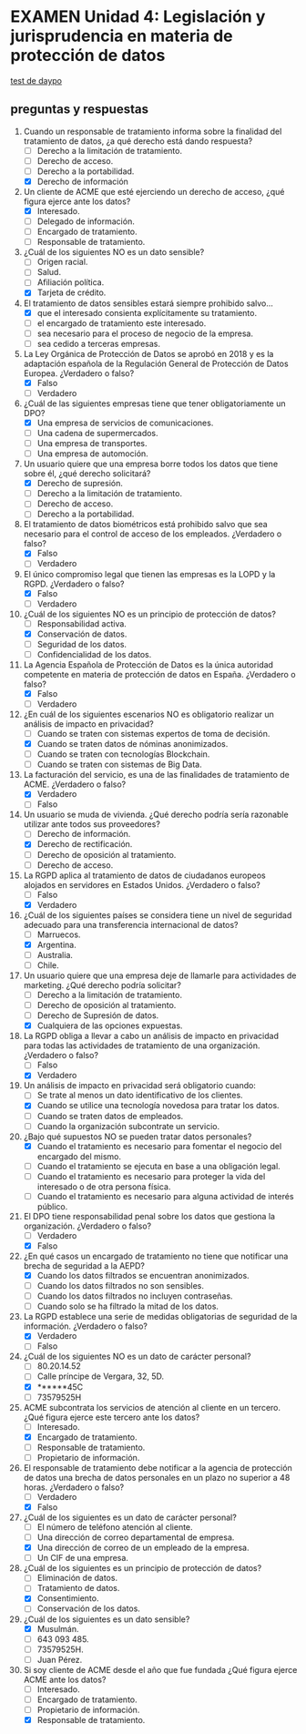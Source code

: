 # EXAMEN Unidad 4: Legislación y jurisprudencia en materia de protección de datos

[test de daypo](https://www.daypo.com/nc-04.html)

## preguntas y respuestas

1. Cuando un responsable de tratamiento informa sobre la finalidad del tratamiento de datos, ¿a qué derecho está dando respuesta?
	- [ ] Derecho a la limitación de tratamiento.
	- [ ] Derecho de acceso.
	- [ ] Derecho a la portabilidad.
	- [x] Derecho de información

2. Un cliente de ACME que esté ejerciendo un derecho de acceso, ¿qué figura ejerce ante los datos?
	- [x] Interesado.
	- [ ] Delegado de información.
	- [ ] Encargado de tratamiento.
	- [ ] Responsable de tratamiento.

3. ¿Cuál de los siguientes NO es un dato sensible?
	- [ ] Origen racial.
	- [ ] Salud.
	- [ ] Afiliación política.
	- [x] Tarjeta de crédito.

4. El tratamiento de datos sensibles estará siempre prohibido salvo...
	- [x] que el interesado consienta explícitamente su tratamiento.
	- [ ] el encargado de tratamiento este interesado.
	- [ ] sea necesario para el proceso de negocio de la empresa.
	- [ ] sea cedido a terceras empresas.

5. La Ley Orgánica de Protección de Datos se aprobó en 2018 y es la adaptación española de la Regulación General de Protección de Datos Europea. ¿Verdadero o falso?
	- [x] Falso
	- [ ] Verdadero

6. ¿Cuál de las siguientes empresas tiene que tener obligatoriamente un DPO?
	- [x] Una empresa de servicios de comunicaciones.
	- [ ] Una cadena de supermercados.
	- [ ] Una empresa de transportes.
	- [ ] Una empresa de automoción.

7. Un usuario quiere que una empresa borre todos los datos que tiene sobre él, ¿qué derecho solicitará?
	- [x] Derecho de supresión.
	- [ ] Derecho a la limitación de tratamiento.
	- [ ] Derecho de acceso.
	- [ ] Derecho a la portabilidad.

8. El tratamiento de datos biométricos está prohibido salvo que sea necesario para el control de acceso de los empleados. ¿Verdadero o falso?
	- [x] Falso
	- [ ] Verdadero

9. El único compromiso legal que tienen las empresas es la LOPD y la RGPD. ¿Verdadero o falso?
	- [x] Falso
	- [ ] Verdadero

10. ¿Cuál de los siguientes NO es un principio de protección de datos?
	- [ ] Responsabilidad activa.
	- [x] Conservación de datos.
	- [ ] Seguridad de los datos.
	- [ ] Confidencialidad de los datos.

11. La Agencia Española de Protección de Datos es la única autoridad competente en materia de protección de datos en España. ¿Verdadero o falso?
	- [x] Falso
	- [ ] Verdadero

12. ¿En cuál de los siguientes escenarios NO es obligatorio realizar un análisis de impacto en privacidad?
	- [ ] Cuando se traten con sistemas expertos de toma de decisión.
	- [x] Cuando se traten datos de nóminas anonimizados.
	- [ ] Cuando se traten con tecnologías Blockchain.
	- [ ] Cuando se traten con sistemas de Big Data.

13. La facturación del servicio, es una de las finalidades de tratamiento de ACME. ¿Verdadero o falso?
	- [x] Verdadero
	- [ ] Falso

14. Un usuario se muda de vivienda. ¿Qué derecho podría sería razonable utilizar ante todos sus proveedores?
	- [ ] Derecho de información.
	- [x] Derecho de rectificación.
	- [ ] Derecho de oposición al tratamiento.
	- [ ] Derecho de acceso.

15. La RGPD aplica al tratamiento de datos de ciudadanos europeos alojados en servidores en Estados Unidos. ¿Verdadero o falso?
	- [ ] Falso
	- [x] Verdadero

16. ¿Cuál de los siguientes países se considera tiene un nivel de seguridad adecuado para una transferencia internacional de datos?
	- [ ] Marruecos.
	- [x] Argentina.
	- [ ] Australia.
	- [ ] Chile.

17. Un usuario quiere que una empresa deje de llamarle para actividades de marketing. ¿Qué derecho podría solicitar?
	- [ ] Derecho a la limitación de tratamiento.
	- [ ] Derecho de oposición al tratamiento.
	- [ ] Derecho de Supresión de datos.
	- [x] Cualquiera de las opciones expuestas.

18. La RGPD obliga a llevar a cabo un análisis de impacto en privacidad para todas las actividades de tratamiento de una organización. ¿Verdadero o falso?
	- [ ] Falso
	- [x] Verdadero

19. Un análisis de impacto en privacidad será obligatorio cuando:
	- [ ] Se trate al menos un dato identificativo de los clientes.
	- [x] Cuando se utilice una tecnología novedosa para tratar los datos.
	- [ ] Cuando se traten datos de empleados.
	- [ ] Cuando la organización subcontrate un servicio.

20. ¿Bajo qué supuestos NO se pueden tratar datos personales?
	- [x] Cuando el tratamiento es necesario para fomentar el negocio del encargado del mismo.
	- [ ] Cuando el tratamiento se ejecuta en base a una obligación legal.
	- [ ] Cuando el tratamiento es necesario para proteger la vida del interesado o de otra persona física.
	- [ ] Cuando el tratamiento es necesario para alguna actividad de interés público.

21. El DPO tiene responsabilidad penal sobre los datos que gestiona la organización. ¿Verdadero o falso?
	- [ ] Verdadero
	- [x] Falso

22. ¿En qué casos un encargado de tratamiento no tiene que notificar una brecha de seguridad a la AEPD?
	- [x] Cuando los datos filtrados se encuentran anonimizados.
	- [ ] Cuando los datos filtrados no son sensibles.
	- [ ] Cuando los datos filtrados no incluyen contraseñas.
	- [ ] Cuando solo se ha filtrado la mitad de los datos.

23. La RGPD establece una serie de medidas obligatorias de seguridad de la información. ¿Verdadero o falso?
	- [x] Verdadero
	- [ ] Falso

24. ¿Cuál de los siguientes NO es un dato de carácter personal?
	- [ ] 80.20.14.52
	- [ ] Calle príncipe de Vergara, 32, 5D.
	- [x] ******45C
	- [ ] 73579525H

25. ACME subcontrata los servicios de atención al cliente en un tercero. ¿Qué figura ejerce este tercero ante los datos?
	- [ ] Interesado.
	- [x] Encargado de tratamiento.
	- [ ] Responsable de tratamiento.
	- [ ] Propietario de información.

26. El responsable de tratamiento debe notificar a la agencia de protección de datos una brecha de datos personales en un plazo no superior a 48 horas. ¿Verdadero o falso?
	- [ ] Verdadero
	- [x] Falso

27. ¿Cuál de los siguientes es un dato de carácter personal?
	- [ ] El número de teléfono atención al cliente.
	- [ ] Una dirección de correo departamental de empresa.
	- [x] Una dirección de correo de un empleado de la empresa.
	- [ ] Un CIF de una empresa.

28. ¿Cuál de los siguientes es un principio de protección de datos?
	- [ ] Eliminación de datos.
	- [ ] Tratamiento de datos.
	- [x] Consentimiento.
	- [ ] Conservación de los datos.

29. ¿Cuál de los siguientes es un dato sensible?
	- [x] Musulmán.
	- [ ] 643 093 485.
	- [ ] 73579525H.
	- [ ] Juan Pérez.

30. Si soy cliente de ACME desde el año que fue fundada ¿Qué figura ejerce ACME ante los datos?
	- [ ] Interesado.
	- [ ] Encargado de tratamiento.
	- [ ] Propietario de información.
	- [x] Responsable de tratamiento.